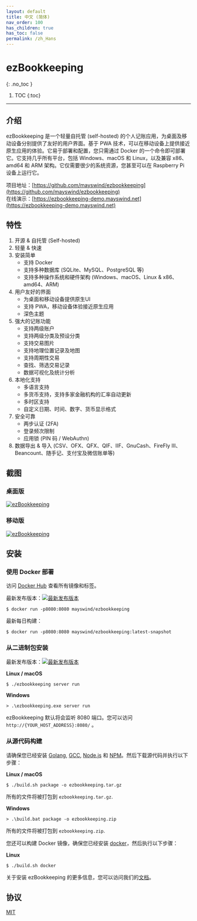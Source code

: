 ```yaml
---
layout: default
title: 中文 (简体)
nav_order: 100
has_children: true
has_toc: false
permalink: /zh_Hans
---
```


# ezBookkeeping
{: .no_toc }

1. TOC
{:toc}

---

## 介绍
ezBookkeeping 是一个轻量自托管 (self-hosted) 的个人记账应用，为桌面及移动设备分别提供了友好的用户界面。基于 PWA 技术，可以在移动设备上提供接近原生应用的体验。它易于部署和配置，您只需通过 Docker 的一个命令即可部署它。它支持几乎所有平台，包括 Windows、macOS 和 Linux，以及兼容 x86、amd64 和 ARM 架构。它仅需要很少的系统资源，您甚至可以在 Raspberry Pi 设备上运行它。

项目地址：[https://github.com/mayswind/ezbookkeeping](https://github.com/mayswind/ezbookkeeping)  
在线演示：[https://ezbookkeeping-demo.mayswind.net](https://ezbookkeeping-demo.mayswind.net)

## 特性
1. 开源 & 自托管 (Self-hosted)
2. 轻量 & 快速
3. 安装简单
    * 支持 Docker
    * 支持多种数据库 (SQLite、MySQL、PostgreSQL 等)
    * 支持多种操作系统和硬件架构 (Windows、macOS、Linux & x86、amd64、ARM)
4. 用户友好的界面
    * 为桌面和移动设备提供原生UI
    * 支持 PWA，移动设备体验接近原生应用
    * 深色主题
5. 强大的记账功能
    * 支持两级账户
    * 支持两级分类及预设分类
    * 支持交易图片
    * 支持地理位置记录及地图
    * 支持周期性交易
    * 查找、筛选交易记录
    * 数据可视化及统计分析
6. 本地化支持
    * 多语言支持
    * 多货币支持，支持多家金融机构的汇率自动更新
    * 多时区支持
    * 自定义日期、时间、数字、货币显示格式
7. 安全可靠
    * 两步认证 (2FA)
    * 登录频次限制
    * 应用锁 (PIN 码 / WebAuthn)
8. 数据导出 & 导入 (CSV、OFX、QFX、QIF、IIF、GnuCash、FireFly III、Beancount、随手记、支付宝及微信账单等)

## 截图
### 桌面版
[![ezBookkeeping](https://raw.githubusercontent.com/wiki/mayswind/ezbookkeeping/img/desktop/zh_Hans.png)](https://raw.githubusercontent.com/wiki/mayswind/ezbookkeeping/img/desktop/zh_Hans.png)

### 移动版
[![ezBookkeeping](https://raw.githubusercontent.com/wiki/mayswind/ezbookkeeping/img/mobile/zh_Hans.png)](https://raw.githubusercontent.com/wiki/mayswind/ezbookkeeping/img/mobile/zh_Hans.png)

## 安装
### 使用 Docker 部署
访问 [Docker Hub](https://hub.docker.com/r/mayswind/ezbookkeeping) 查看所有镜像和标签。

最新发布版本：[![最新发布版本](https://img.shields.io/docker/v/mayswind/ezbookkeeping?sort=semver&style=flat-square)](https://hub.docker.com/r/mayswind/ezbookkeeping)

    $ docker run -p8080:8080 mayswind/ezbookkeeping

最新每日构建：

    $ docker run -p8080:8080 mayswind/ezbookkeeping:latest-snapshot

### 从二进制包安装
最新发布版本：[![最新发布版本](https://img.shields.io/github/release/mayswind/ezbookkeeping?sort=semver&style=flat-square)](https://github.com/mayswind/ezbookkeeping/releases)

**Linux / macOS**

    $ ./ezbookkeeping server run

**Windows**

    > .\ezbookkeeping.exe server run

ezBookkeeping 默认将会监听 8080 端口。您可以访问 `http://{YOUR_HOST_ADDRESS}:8080/` 。

### 从源代码构建
请确保您已经安装 [Golang](https://golang.org/), [GCC](http://gcc.gnu.org/), [Node.js](https://nodejs.org/) 和 [NPM](https://www.npmjs.com/)。然后下载源代码并执行以下步骤：

**Linux / macOS**

    $ ./build.sh package -o ezbookkeeping.tar.gz

所有的文件将被打包到 `ezbookkeeping.tar.gz`.

**Windows**

    > .\build.bat package -o ezbookkeeping.zip

所有的文件将被打包到 `ezbookkeeping.zip`.

您还可以构建 Docker 镜像，确保您已经安装 [docker](https://www.docker.com/)，然后执行以下步骤：

**Linux**

    $ ./build.sh docker

关于安装 ezBookkeeping 的更多信息，您可以访问我们的[文档](/zh_Hans/installation)。

## 协议
[MIT](https://github.com/mayswind/ezbookkeeping/blob/master/LICENSE)
